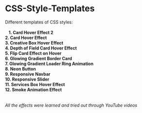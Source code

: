 # CSS-Style-Templates

Different templates of CSS styles:<br><br>
&nbsp;&nbsp;&nbsp;**1. Card Hover Effect 2**<br>
**2. Card Hover Effect**<br>
**3. Creative Box Hover Effect**<br>
**4. Depth of Field Card Hover Effect**<br>
**5. Flip Card Effect on Hover**<br>
**6. Glowing Gradient Border Card**<br>
**7. Glowing Gradient Loader Ring Animation**<br>
**8. Neon Button**<br>
**9. Responsive Navbar**<br>
**10. Responsive Slider**<br>
**11. Services Box Hover Effect**<br>
**12. Smoke Animation Effect**<br>
<br><br>
*All the effects were learned and tried out through YouTube videos*
